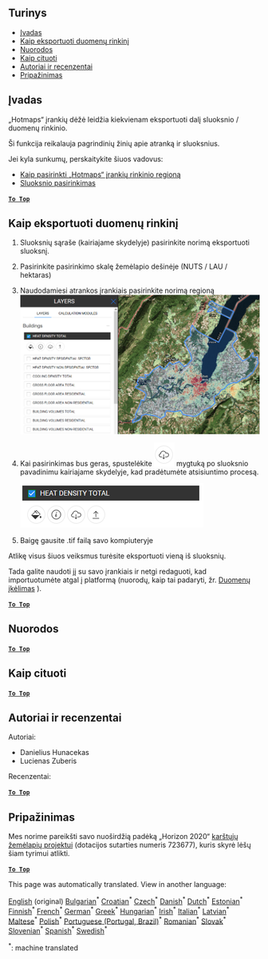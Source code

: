 <h2> Turinys </h2><ul><li> <a href="#Introduction">Įvadas</a> </li><li> <a href="#How-to-export-a-dataset">Kaip eksportuoti duomenų rinkinį</a> </li><li> <a href="#References">Nuorodos</a> </li><li> <a href="#How-to-cite">Kaip cituoti</a> </li><li> <a href="#Authors-and-reviewers">Autoriai ir recenzentai</a> </li><li> <a href="#Acknowledgement">Pripažinimas</a> </li></ul><h2> Įvadas </h2><p> „Hotmaps“ įrankių dėžė leidžia kiekvienam eksportuoti dalį sluoksnio / duomenų rinkinio. </p><p> Ši funkcija reikalauja pagrindinių žinių apie atranką ir sluoksnius. </p><p> Jei kyla sunkumų, perskaitykite šiuos vadovus: </p><ul><li> <a href="How-to-select-a-region-in-the-Hotmaps-toolbox">Kaip pasirinkti „Hotmaps“ įrankių rinkinio regioną</a> </li><li> <a href="Layer-section">Sluoksnio pasirinkimas</a> </li></ul><p><ins> <code><strong><a href="#table-of-contents">To Top</a></strong></code> </ins> </p><h2> Kaip eksportuoti duomenų rinkinį </h2><ol><li><p> Sluoksnių sąraše (kairiajame skydelyje) pasirinkite norimą eksportuoti sluoksnį. </p></li><li><p> Pasirinkite pasirinkimo skalę žemėlapio dešinėje (NUTS / LAU / hektaras) </p></li><li><p> Naudodamiesi atrankos įrankiais pasirinkite norimą regioną <img alt="eksportuoti_pasirinkimas" src="images/export_selection.png"/></p></li><li><p> Kai pasirinkimas bus geras, spustelėkite <img alt="eksporto mygtukas" src="images/layer-export-btn.png"/> mygtuką po sluoksnio pavadinimu kairiajame skydelyje, kad pradėtumėte atsisiuntimo procesą. </p><p><img alt="sluoksnių parinktys" src="images/layer-options.png"/></p></li><li><p> Baigę gausite .tif failą savo kompiuteryje </p></li></ol><p> Atlikę visus šiuos veiksmus turėsite eksportuoti vieną iš sluoksnių. </p><p> Tada galite naudoti jį su savo įrankiais ir netgi redaguoti, kad importuotumėte atgal į platformą (nuorodų, kaip tai padaryti, žr. <a href="Data_upload">Duomenų įkėlimas</a> ). </p><p><ins> <code><strong><a href="#table-of-contents">To Top</a></strong></code> </ins> </p><h2> Nuorodos </h2><p><ins> <code><strong><a href="#table-of-contents">To Top</a></strong></code> </ins> </p><h2> Kaip cituoti </h2><p><ins> <code><strong><a href="#table-of-contents">To Top</a></strong></code> </ins> </p><h2> Autoriai ir recenzentai </h2><p> Autoriai: </p><ul><li> Danielius Hunacekas </li><li> Lucienas Zuberis </li></ul><p> Recenzentai: </p><p><ins> <code><strong><a href="#table-of-contents">To Top</a></strong></code> </ins> </p><h2> Pripažinimas </h2><p> Mes norime pareikšti savo nuoširdžią padėką „Horizon 2020“ <a href="https://www.hotmaps-project.eu">karštųjų žemėlapių projektui</a> (dotacijos sutarties numeris 723677), kuris skyrė lėšų šiam tyrimui atlikti. </p><p><ins> <code><strong><a href="#table-of-contents">To Top</a></strong></code> </ins> </p>

This page was automatically translated. View in another language:

[English](../en/Data-export-functionalities.md) (original) [Bulgarian](../bg/Data-export-functionalities.md)<sup>\*</sup> [Croatian](../hr/Data-export-functionalities.md)<sup>\*</sup> [Czech](../cs/Data-export-functionalities.md)<sup>\*</sup> [Danish](../da/Data-export-functionalities.md)<sup>\*</sup> [Dutch](../nl/Data-export-functionalities.md)<sup>\*</sup> [Estonian](../et/Data-export-functionalities.md)<sup>\*</sup> [Finnish](../fi/Data-export-functionalities.md)<sup>\*</sup> [French](../fr/Data-export-functionalities.md)<sup>\*</sup> [German](../de/Data-export-functionalities.md)<sup>\*</sup> [Greek](../el/Data-export-functionalities.md)<sup>\*</sup> [Hungarian](../hu/Data-export-functionalities.md)<sup>\*</sup> [Irish](../ga/Data-export-functionalities.md)<sup>\*</sup> [Italian](../it/Data-export-functionalities.md)<sup>\*</sup> [Latvian](../lv/Data-export-functionalities.md)<sup>\*</sup>  [Maltese](../mt/Data-export-functionalities.md)<sup>\*</sup> [Polish](../pl/Data-export-functionalities.md)<sup>\*</sup> [Portuguese (Portugal, Brazil)](../pt/Data-export-functionalities.md)<sup>\*</sup> [Romanian](../ro/Data-export-functionalities.md)<sup>\*</sup> [Slovak](../sk/Data-export-functionalities.md)<sup>\*</sup> [Slovenian](../sl/Data-export-functionalities.md)<sup>\*</sup> [Spanish](../es/Data-export-functionalities.md)<sup>\*</sup> [Swedish](../sv/Data-export-functionalities.md)<sup>\*</sup> 

<sup>\*</sup>: machine translated
